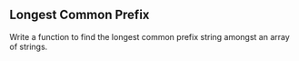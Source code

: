 

Longest Common Prefix 
---

Write a function to find the longest common prefix string amongst an array of strings.


